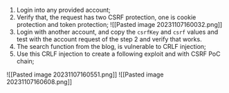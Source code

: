 
1. Login into any provided account;
2. Verify that, the request has two CSRF protection, one is cookie protection and token protection;
![[Pasted image 20231107160032.png]]
3. Login with another account, and copy the `csrfKey` and `csrf` values and test with the account request of the step 2 and verify that works.
4. The search function from the blog, is vulnerable to CRLF injection;
5. Use this CRLF injection to create a following exploit and with CSRF PoC chain;

![[Pasted image 20231107160551.png]]
![[Pasted image 20231107160608.png]]
